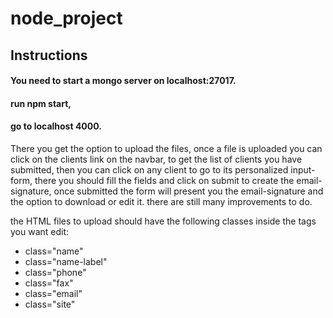 # node_project
## Instructions
 
#### You need to start a mongo server on localhost:27017.
#### run npm start,
#### go to localhost 4000.
There you get the option to upload the files, once a file is uploaded you can  click on the clients link on the navbar, to get the list of clients you have submitted, then you can click on any client to go to  its personalized input-form, there you should fill the fields and click on submit to create the email-signature,  once submitted the form will present you the email-signature and the option to download  or edit it. 
there are still many improvements to do. 

the HTML files to upload should have the following classes inside the tags you want edit:
* class="name" 
* class="name-label"
* class="phone"
* class="fax"
* class="email"
* class="site"


